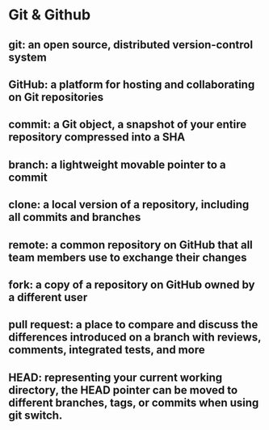 # Git & Github
## git: an open source, distributed version-control system
## GitHub:  a platform for hosting and collaborating on Git repositories
## commit: a Git object, a snapshot of your entire repository compressed into a SHA
## branch: a lightweight movable pointer to a commit
## clone: a local version of a repository, including all commits and branches
## remote: a common repository on GitHub that all team members use to exchange their changes
## fork: a copy of a repository on GitHub owned by a different user
## pull request: a place to compare and discuss the differences introduced on a branch with reviews, comments, integrated tests, and more
## HEAD: representing your current working directory, the HEAD pointer can be moved to different branches, tags, or commits when using git switch.
